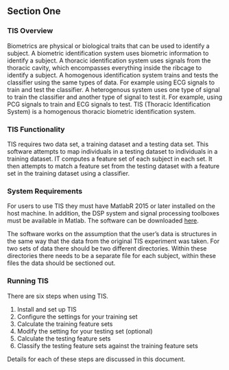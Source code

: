 ## Section One

### TIS Overview
	
Biometrics are physical or biological traits that can be used to identify a subject. A biometric identification system uses biometric information to identify a subject. A thoracic identification system uses signals from the thoracic cavity, which encompasses everything inside the ribcage to identify a subject. A homogenous identification system trains and tests the classifier using the same types of data. For example using ECG signals to train and test the classifier. A heterogenous system uses one type of signal to train the classifier and another type of signal to test it. For example, using PCG signals to train and ECG signals to test. TIS (Thoracic Identification System) is a homogenous thoracic biometric identification system.
 
### TIS Functionality

TIS requires two data set, a training dataset and a testing data set.  This software attempts to map individuals in a testing dataset to individuals in a training dataset.  IT computes a feature set of each subject in each set. It then attempts to match a feature set from the testing dataset with a feature set in the training dataset using a classifier. 
 
### System Requirements

For users to use TIS they must have MatlabR 2015 or later installed on the host machine. In addition, the DSP system and signal processing toolboxes must be available in Matlab.  The software can be downloaded [here](http://github.com/erimcg/TIS). 

The software works on the assumption that the user’s data is structures in the same way that the data from the original TIS experiment was taken. For two sets of data there should be two different directories. Within these directories there needs to be a separate file for each subject, within these files the data should be sectioned out.

### Running TIS

There are six steps when using TIS. 

1. Install and set up TIS 
2. Configure the settings for your training set 
3. Calculate the training feature sets 
4. Modify the setting for your testing set (optional) 
5. Calculate the testing feature sets 
6. Classify the testing feature sets against the training feature sets 

Details for each of these steps are discussed in this document.
